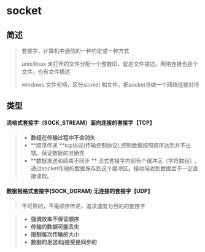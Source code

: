 # socket

## 简述

> 套接字，计算机中通信的一种约定或一种方式
>
> unix/linux   未打开的文件分配一个整数ID，就是文件描述。网络连接也是个文件，也有文件描述
>
> windows 文件句柄，区分scoket 和文件，把socket当做一个网络连接对待

## 类型

#### 流格式套接字（SOCK\_STREAM）面向连接的套接字【TCP】

> * **数组在传输过程中不会消失**
> * **顺序传递  **tcp协议\(传输控制协议\),控制数据按照顺序达到并不出错。保证数据的准确性
> * **数据发送和结束不同步  ** 流式套接字内部有个缓冲区（字符数组）,通过socket传输的数据保存到这个缓冲区。接收端收到数据后不一定直接读取。

#### 数据报格式套接字\(SOCK\_DGRAM\) 无连接的套接字【UDP】

> 不可靠的，不庵顺序传递，追求速度为目的的套接字

> * **强调效率不保证顺序**
> * **传输的数据可能丢失**
> * **限制每次传输的大小**
> * **数据的发送和j接受是同步的**



